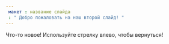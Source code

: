 ```yaml
---
 макет : название слайда
 : " Добро пожаловать на наш второй слайд! "
---
```

Что-то новое! 
Используйте стрелку влево, чтобы вернуться!

